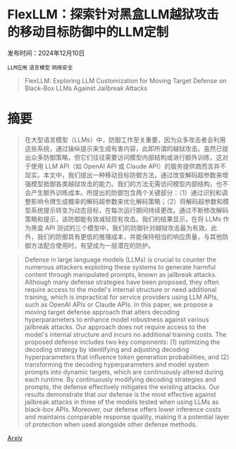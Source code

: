 # FlexLLM：探索针对黑盒LLM越狱攻击的移动目标防御中的LLM定制

发布时间：2024年12月10日

`LLM应用` `语言模型` `网络安全`

> FlexLLM: Exploring LLM Customization for Moving Target Defense on Black-Box LLMs Against Jailbreak Attacks

# 摘要

> 在大型语言模型（LLMs）中，防御工作至关重要，因为众多攻击者会利用这些系统，通过操纵提示来生成有害内容，此即所谓的越狱攻击。虽然已提出众多防御策略，但它们往往需要访问模型内部结构或进行额外训练，这对于使用 LLM API（如 OpenAI API 或 Claude API）的服务提供商而言并不现实。本文中，我们提出一种移动目标防御方法，通过改变解码超参数来增强模型抵御各类越狱攻击的能力。我们的方法无需访问模型内部结构，也不会产生额外训练成本。所提出的防御包含两个关键部分：（1）通过识别和调整影响令牌生成概率的解码超参数来优化解码策略；（2）将解码超参数和模型系统提示转变为动态目标，在每次运行期间持续更改。通过不断修改解码策略和提示，该防御能有效减轻现有攻击。我们的结果显示，在将 LLMs 作为黑盒 API 测试的三个模型中，我们的防御针对越狱攻击最为有效。此外，我们的防御具有更低的推理成本，并能保持相当的响应质量，与其他防御方法配合使用时，有望成为一层潜在的防护。

> Defense in large language models (LLMs) is crucial to counter the numerous attackers exploiting these systems to generate harmful content through manipulated prompts, known as jailbreak attacks. Although many defense strategies have been proposed, they often require access to the model's internal structure or need additional training, which is impractical for service providers using LLM APIs, such as OpenAI APIs or Claude APIs. In this paper, we propose a moving target defense approach that alters decoding hyperparameters to enhance model robustness against various jailbreak attacks. Our approach does not require access to the model's internal structure and incurs no additional training costs. The proposed defense includes two key components: (1) optimizing the decoding strategy by identifying and adjusting decoding hyperparameters that influence token generation probabilities, and (2) transforming the decoding hyperparameters and model system prompts into dynamic targets, which are continuously altered during each runtime. By continuously modifying decoding strategies and prompts, the defense effectively mitigates the existing attacks. Our results demonstrate that our defense is the most effective against jailbreak attacks in three of the models tested when using LLMs as black-box APIs. Moreover, our defense offers lower inference costs and maintains comparable response quality, making it a potential layer of protection when used alongside other defense methods.

[Arxiv](https://arxiv.org/abs/2412.07672)